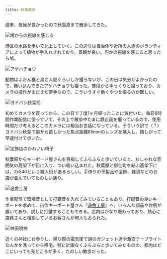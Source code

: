```yaml
---
title: 秋葉散歩
---
```

週末、気候が良かったので秋葉原まで散歩してきた。

![](https://lh5.googleusercontent.com/UOhJM4eaLguCRdBSwN48cpYAWiLo2mCHUzfpBTU4luGMUf_KWE2ScZBbV_bK9TN4DeWoabrdGP7aHlN3EeYLRGJmKaBLB1mpfQ__gm_eqoITlVoEZdFqQuag9uRYW1YkVsexQtqCxX0SbLgJL2RCya4 "鳩からの視線を感じる")

港区の水路を歩いて北上していく。この辺りは自治体や近所の人達のボランティアによって植物が手入れされており、景観が良い。何かの視線を感じると思ったら鳩。

![](https://lh3.googleusercontent.com/GCR1VMpVcLtdLjwH5Ml0h1w1V1YKyXn2VBzsXLBToOi6uF_GnzLIEfv5IX7FbzUKjsMRGFjaAd3YhNNlSHgUz7vDoJEfkIZAxG5cUchKduT7yj5mCLmmqE9GtoDvQ8vMdNpMtcWxNYGjJOHHEFQzL9U "アゲハチョウ")

動物はふだん猫と鳥と人間ぐらいしか撮らないが、この日は気分がよかったので、舞い込んできたアゲハチョウも撮った。普段からゆっくりと撮っており、カメラの操作がまだまだ苦手なので、こういうすぐ動くやつを撮るのが難しい。

![](https://lh3.googleusercontent.com/E8R4foOYxo9UIdP2Yl_QjjoQVxQlZMXfM2FJViDG4XIbDoAgwfWAaUhoY0BijSlAkoDyRo3RMr1IcmzGOUXkcdj6UKB3fFd68KBzVmSd2e5bC_zhFpkcr6SZUR6tz8Kl5gq8AYQlJ1E3BqvJQ9ShSP0 "ヨドバシ秋葉前")

初めてカメラを買ってから、この日で丁度1ヶ月経ったことに気付いた。毎日9時間作業配信に使っていて、その上で散歩中たまに静止画を撮っているので、使用時間だけ考えるとこのカメラには相当お世話になっている。そういう訳で（？）ヨドバシ秋葉で前から欲しかった焦点距離85mmのレンズを購入し、嬉しがって早速付けて歩いた。

![](https://lh5.googleusercontent.com/VkFfHhl4MqnhAR2WUkqMIP9bwUM-VEdzDvloLQgv_O085QuxJ2xm70eFHuH4viW2KYf7yFtj55-2qXU42CnOKAYH_P1AnJoAODNov7_ASEyWDc2N5M4UqqOU6CWRIiGcZmmolXY5kDsanWMlhoLrk5I "宝飾店のかわいい椅子")

秋葉原からキーボード屋さんを目指してふらふらと歩いていると、おしゃれな雰囲気の高架下が目に入り、つい吸い込まれた。秋葉原と御徒町を結ぶ高架下には、2k540という職人街があるらしい。手作りの革製品や宝飾、雑貨などのお店が並んでいてたのしい通り。

![](https://lh6.googleusercontent.com/Ql5nVatIkN17R3iAIu6-Wl8mvH5B_VFbHsDutZwybQAZkyGJjYE5r_AecSLIYgR6TXbUfYunhk5t2JB36obfmLDCPusb3D75lIXsMDQDZ6AxJ-OvDMgDnTutSaIyTaaQTQVCKbEB0gvBJOj7zHZIZE4 "遊舎工房")

作業配信で環境音として打鍵音を入れてみていることもあり、打鍵音の良いキーボードを求めて、自作キーボード屋さん『[遊舎工房](https://yushakobo.jp/)』へ。いろんな部品や作例が置いてあり、試しに打鍵することもできる。店内はかなり賑わっており、熱心に店員さんと相談しているお客さんが何人もおられた。

![](https://lh4.googleusercontent.com/lnolsGEExGfiSeCY0h_0QF9oOeSS6d04QbA0sUZwfoUdZUKDZ2ZOetOMQF66zEXJgW7l_5UClma-QN0WJybTvPsne-gaI2Y0w4MlTjxL74EzyriGb2WOC6f05H_tw1wobtwCsEgnIjVFVcD_5ASCU1g "神田明神")

近くの神社にお参りし、帰り際の電気街で謎のガジェット達や激安テープライトなんかを漁ってから帰宅。特に計画なくぶらぶらと歩いてみたものの、都内はどこにいっても見どころが多く、たのしい散歩だった。
